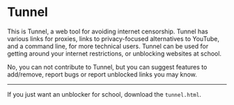 # Tunnel
This is Tunnel, a web tool for avoiding internet censorship. Tunnel has various links for proxies, links to privacy-focused alternatives to YouTube, and a command line, for more technical users. Tunnel can be used for getting around your internet restrictions, or unblocking websites at school.

No, you can not contribute to Tunnel, but you can suggest features to add/remove, report bugs or report unblocked links you may know.
***
If you just want an unblocker for school, download the `tunnel.html`.
